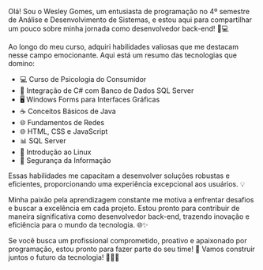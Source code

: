 Olá! Sou o Wesley Gomes, um entusiasta de programação no 4º semestre de Análise e Desenvolvimento de Sistemas, e estou aqui para compartilhar um pouco sobre minha jornada como desenvolvedor back-end! 🚀💻

Ao longo do meu curso, adquiri habilidades valiosas que me destacam nesse campo emocionante. Aqui está um resumo das tecnologias que domino:

- 💻 Curso de Psicologia do Consumidor
- 🔄 Integração de C# com Banco de Dados SQL Server
- 🖥️ Windows Forms para Interfaces Gráficas
- ☕ Conceitos Básicos de Java
- 🌐 Fundamentos de Redes
- 🌐 HTML, CSS e JavaScript  
- 📊 SQL Server 
- 🐧 Introdução ao Linux
- 🔐 Segurança da Informação 

Essas habilidades me capacitam a desenvolver soluções robustas e eficientes, proporcionando uma experiência excepcional aos usuários. 💡

Minha paixão pela aprendizagem constante me motiva a enfrentar desafios e buscar a excelência em cada projeto. Estou pronto para contribuir de maneira significativa como desenvolvedor back-end, trazendo inovação e eficiência para o mundo da tecnologia. 🌐✨

Se você busca um profissional comprometido, proativo e apaixonado por programação, estou pronto para fazer parte do seu time! 🤝 Vamos construir juntos o futuro da tecnologia! 🚀👨‍💻
